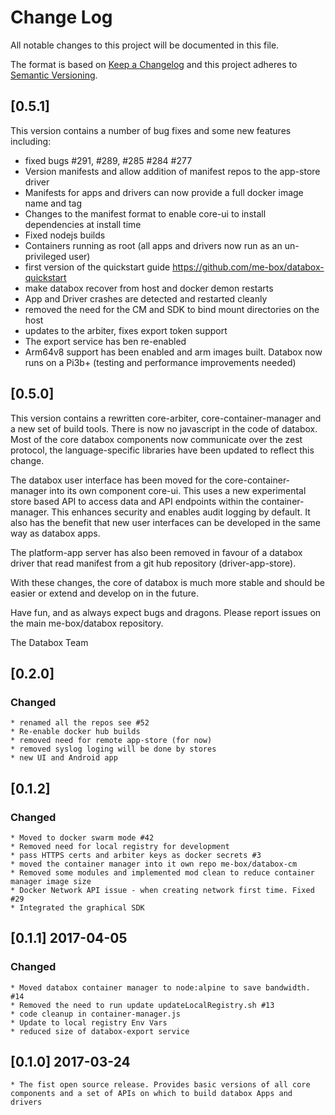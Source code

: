 # Change Log
All notable changes to this project will be documented in this file.

The format is based on [Keep a Changelog](http://keepachangelog.com/)
and this project adheres to [Semantic Versioning](http://semver.org/).

## [0.5.1]

This version contains a number of bug fixes and some new features including:

  -  fixed bugs #291, #289, #285 #284 #277
  -  Version manifests and allow addition of manifest repos to the app-store driver
  -  Manifests for apps and drivers can now provide a full docker image name and tag
  -  Changes to the manifest format to enable core-ui to install dependencies at install time
  -  Fixed nodejs builds
  -  Containers running as root (all apps and drivers now run as an un-privileged user)
  -  first version of the quickstart guide https://github.com/me-box/databox-quickstart
  -  make databox recover from host and docker demon restarts
  -  App and Driver crashes are detected and restarted cleanly
  -  removed the need for the CM and SDK to bind mount directories on the host
  -  updates to the arbiter, fixes export token support
  -  The export service has ben re-enabled
  -  Arm64v8 support has been enabled and arm images built. Databox now runs on a Pi3b+ (testing and performance improvements needed)


## [0.5.0]

This version contains a rewritten core-arbiter, core-container-manager and a new set of build tools. There is now no javascript in the code of databox. Most of the core databox components now communicate over the zest protocol, the language-specific libraries have been updated to reflect this change.

The databox user interface has been moved for the core-container-manager into its own component core-ui. This uses a new experimental store based API to access data and API endpoints within the container-manager. This enhances security and enables audit logging by default. It also has the benefit that new user interfaces can be developed in the same way as databox apps.

The platform-app server has also been removed in favour of a databox driver that read manifest from a git hub repository (driver-app-store).

With these changes, the core of databox is much more stable and should be easier or extend and develop on in the future.

Have fun, and as always expect bugs and dragons. Please report issues on the main me-box/databox repository.

The Databox Team

## [0.2.0]
### Changed
    * renamed all the repos see #52
    * Re-enable docker hub builds
    * removed need for remote app-store (for now)
    * removed syslog loging will be done by stores
    * new UI and Android app

## [0.1.2]
### Changed
    * Moved to docker swarm mode #42
    * Removed need for local registry for development
    * pass HTTPS certs and arbiter keys as docker secrets #3
    * moved the container manager into it own repo me-box/databox-cm
    * Removed some modules and implemented mod clean to reduce container manager image size
    * Docker Network API issue - when creating network first time. Fixed #29
    * Integrated the graphical SDK

## [0.1.1] 2017-04-05
### Changed
    * Moved databox container manager to node:alpine to save bandwidth. #14
    * Removed the need to run update updateLocalRegistry.sh #13
    * code cleanup in container-manager.js
    * Update to local registry Env Vars
    * reduced size of databox-export service

## [0.1.0] 2017-03-24

    * The fist open source release. Provides basic versions of all core components and a set of APIs on which to build databox Apps and drivers